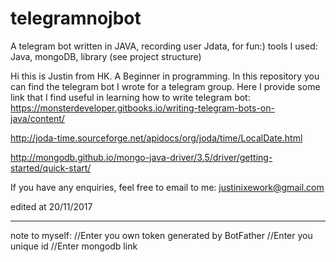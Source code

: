 # telegramnojbot
A telegram bot written in JAVA, recording user Jdata, for fun:)
tools I used:
Java, mongoDB, library (see project structure)

Hi this is Justin from HK. A Beginner in programming. In this repository you can find the telegram bot I wrote for a telegram group. Here I provide some link that I find useful in learning how to write telegram bot:
https://monsterdeveloper.gitbooks.io/writing-telegram-bots-on-java/content/

http://joda-time.sourceforge.net/apidocs/org/joda/time/LocalDate.html

http://mongodb.github.io/mongo-java-driver/3.5/driver/getting-started/quick-start/

If you have any enquiries, feel free to email to me: justinixework@gmail.com


edited at 20/11/2017

---
note to myself:
//Enter you own token generated by BotFather
//Enter you unique id
//Enter mongodb link
